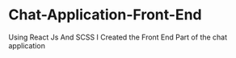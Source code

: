 # Chat-Application-Front-End
Using React Js And SCSS I Created the Front End Part of the chat application
